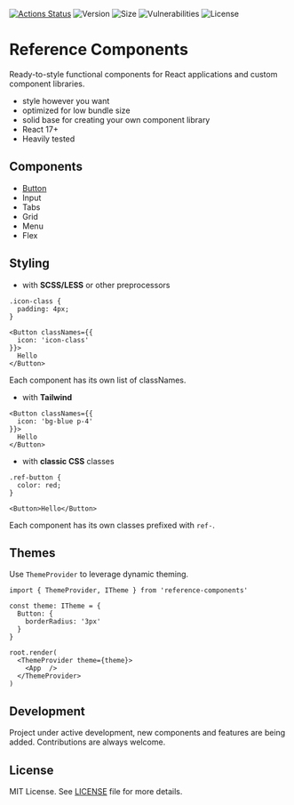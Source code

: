 [![Actions Status](https://github.com/michaljach/reference-components/workflows/Build/badge.svg)](https://github.com/michaljach/reference-components/actions)
![Version](https://img.shields.io/npm/v/reference-components)
![Size](https://img.shields.io/bundlephobia/min/reference-components)
![Vulnerabilities](https://img.shields.io/snyk/vulnerabilities/github/michaljach/reference-components)
![License](https://img.shields.io/github/license/michaljach/reference-components)

# Reference Components

Ready-to-style functional components for React applications and custom component libraries.

- style however you want
- optimized for low bundle size
- solid base for creating your own component library
- React 17+
- Heavily tested

## Components

- [Button](src/components/Button)
- Input
- Tabs
- Grid
- Menu
- Flex

## Styling

- with **SCSS/LESS** or other preprocessors

```
.icon-class {
  padding: 4px;
}
```

```
<Button classNames={{
  icon: 'icon-class'
}}>
  Hello
</Button>
```

Each component has its own list of classNames.

- with **Tailwind**

```
<Button classNames={{
  icon: 'bg-blue p-4'
}}>
  Hello
</Button>
```

- with **classic CSS** classes

```
.ref-button {
  color: red;
}
```

```
<Button>Hello</Button>
```

Each component has its own classes prefixed with `ref-`.

## Themes

Use `ThemeProvider` to leverage dynamic theming.

```
import { ThemeProvider, ITheme } from 'reference-components'

const theme: ITheme = {
  Button: {
    borderRadius: '3px'
  }
}

root.render(
  <ThemeProvider theme={theme}>
    <App  />
  </ThemeProvider>
)
```

## Development

Project under active development, new components and features are being added.
Contributions are always welcome.

## License

MIT License. See [LICENSE](LICENSE) file for more details.
